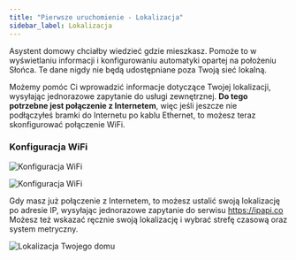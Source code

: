 ```yaml
---
title: "Pierwsze uruchomienie - Lokalizacja"
sidebar_label: Lokalizacja
---
```


Asystent domowy chciałby wiedzieć gdzie mieszkasz. Pomoże to w wyświetlaniu informacji i konfigurowaniu automatyki opartej na położeniu Słońca.
Te dane nigdy nie będą udostępniane poza Twoją sieć lokalną.

Możemy pomóc Ci wprowadzić informacje dotyczące Twojej lokalizacji, wysyłając jednorazowe zapytanie do usługi zewnętrznej. **Do tego potrzebne jest połączenie z Internetem**, więc jeśli jeszcze nie podłączyłeś bramki do Internetu po kablu Ethernet, to możesz teraz skonfigurować połączenie WiFi.

### Konfiguracja WiFi

![Konfiguracja WiFi](/img/en/bramka/onboarding_step_2_0.png)

![Konfiguracja WiFi](/img/en/bramka/onboarding_step_2.png)


Gdy masz już połączenie z Internetem, to możesz ustalić swoją lokalizację po adresie IP, wysyłając jednorazowe zapytanie do serwisu https://ipapi.co
Możesz też wskazać ręcznie swoją lokalizację i wybrać strefę czasową oraz system metryczny.


![Lokalizacja Twojego domu](/img/en/bramka/onboarding_step_3.png)
